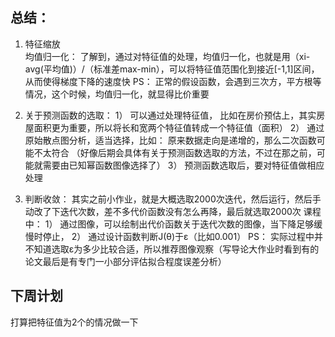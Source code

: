 
## 总结：
1. 特征缩放  
         均值归一化： 了解到，通过对特征值的处理，均值归一化，也就是用（xi-avg(平均值)）/（标准差max-min），可以将特征值范围化到接近[-1,1]区间，从而使得梯度下降的速度快
   PS： 正常的假设函数，会遇到三次方，平方根等情况，这个时候，均值归一化，就显得比价重要
2. 关于预测函数的选取：
    1） 可以通过处理特征值， 比如在房价预估上，其实房屋面积更为重要，所以将长和宽两个特征值转成一个特征值（面积）
    2） 通过原始散点图分析，适当选择，比如： 原来数据走向是递增的，那么二次函数可能不太符合 
       （好像后期会具体有关于预测函数选取的方法，不过在那之前，可能就需要由已知幂函数图像选择了）
    3） 预测函数选取后，要对特征值做相应处理
   
3. 判断收敛：
   其实之前小作业，就是大概选取2000次迭代，然后运行，然后手动改了下迭代次数，差不多代价函数没有怎么再降，最后就选取2000次
    课程中：
    1） 通过图像，可以绘制出代价函数关于迭代次数的图像，当下降足够缓慢时停止，
    2） 通过设计函数判断J(θ)于ε（比如0.001）
    PS： 实际过程中并不知道选取ε为多少比较合适，所以推荐图像观察（写导论大作业时看到有的论文最后是有专门一小部分评估拟合程度误差分析）
## 下周计划
  打算把特征值为2个的情况做一下
